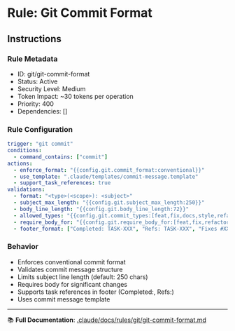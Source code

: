 # Rule: Git Commit Format

## Instructions

### Rule Metadata
- ID: git/git-commit-format
- Status: Active
- Security Level: Medium
- Token Impact: ~30 tokens per operation
- Priority: 400
- Dependencies: []

### Rule Configuration
```yaml
trigger: "git commit"
conditions:
  - command_contains: ["commit"]
actions:
  - enforce_format: "{{config.git.commit_format:conventional}}"
  - use_template: ".claude/templates/commit-message.template"
  - support_task_references: true
validations:
  - format: "<type>(<scope>): <subject>"
  - subject_max_length: "{{config.git.subject_max_length:250}}"
  - body_line_length: "{{config.git.body_line_length:72}}"
  - allowed_types: "{{config.git.commit_types:[feat,fix,docs,style,refactor,test,chore,perf,ci,build]}}"
  - require_body_for: "{{config.git.require_body_for:[feat,fix,refactor]}}"
  - footer_format: ["Completed: TASK-XXX", "Refs: TASK-XXX", "Fixes #XXX"]
```

### Behavior
- Enforces conventional commit format
- Validates commit message structure
- Limits subject line length (default: 250 chars)
- Requires body for significant changes
- Supports task references in footer (Completed:, Refs:)
- Uses commit message template

---

📚 **Full Documentation**: [.claude/docs/rules/git/git-commit-format.md](../../docs/rules/git/git-commit-format.md)